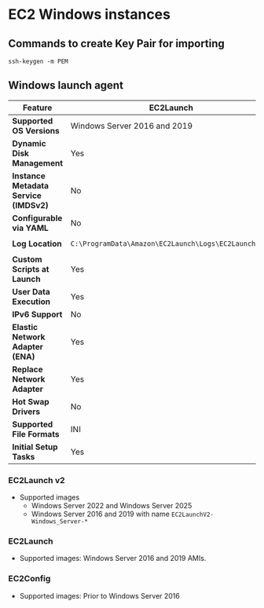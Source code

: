 # EC2 Windows instances

## Commands to create Key Pair for importing

```
ssh-keygen -m PEM
```

## Windows launch agent

| Feature                                | EC2Launch                                            | EC2Launch v2                                         | EC2Config                                                     |
| -------------------------------------- | ---------------------------------------------------- | ---------------------------------------------------- | ------------------------------------------------------------- |
| **Supported OS Versions**              | Windows Server 2016 and 2019                         | Windows Server 2016 and later                        | Windows Server 2003 R2 to 2012 R2                             |
| **Dynamic Disk Management**            | Yes                                                  | Yes                                                  | Yes                                                           |
| **Instance Metadata Service (IMDSv2)** | No                                                   | Yes                                                  | No                                                            |
| **Configurable via YAML**              | No                                                   | Yes                                                  | No                                                            |
| **Log Location**                       | `C:\ProgramData\Amazon\EC2Launch\Logs\EC2Launch.log` | `C:\ProgramData\Amazon\EC2Launch\Logs\EC2Launch.log` | `C:\Program Files\Amazon\Ec2ConfigService\Logs\Ec2Config.log` |
| **Custom Scripts at Launch**           | Yes                                                  | Yes                                                  | Yes                                                           |
| **User Data Execution**                | Yes                                                  | Yes                                                  | Yes                                                           |
| **IPv6 Support**                       | No                                                   | Yes                                                  | No                                                            |
| **Elastic Network Adapter (ENA)**      | Yes                                                  | Yes                                                  | No                                                            |
| **Replace Network Adapter**            | Yes                                                  | Yes                                                  | No                                                            |
| **Hot Swap Drivers**                   | No                                                   | Yes                                                  | No                                                            |
| **Supported File Formats**             | INI                                                  | YAML                                                 | INI                                                           |
| **Initial Setup Tasks**                | Yes                                                  | Yes                                                  | Yes                                                           |

### EC2Launch v2

- Supported images
  - Windows Server 2022 and Windows Server 2025
  - Windows Server 2016 and 2019 with name `EC2LaunchV2-Windows_Server-*`

### EC2Launch

- Supported images: Windows Server 2016 and 2019 AMIs.

### EC2Config

- Supported images: Prior to Windows Server 2016
